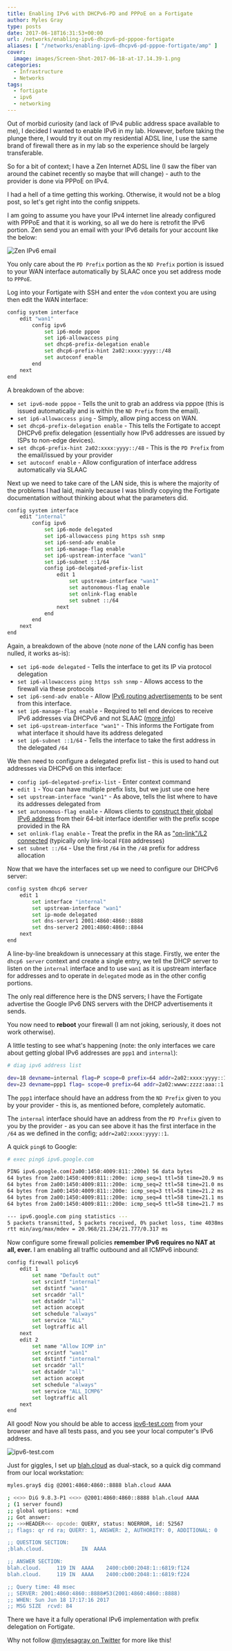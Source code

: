 ```yaml
---
title: Enabling IPv6 with DHCPv6-PD and PPPoE on a Fortigate
author: Myles Gray
type: posts
date: 2017-06-18T16:31:53+00:00
url: /networks/enabling-ipv6-dhcpv6-pd-pppoe-fortigate
aliases: [ "/networks/enabling-ipv6-dhcpv6-pd-pppoe-fortigate/amp" ]
cover:
  image: images/Screen-Shot-2017-06-18-at-17.14.39-1.png
categories:
  - Infrastructure
  - Networks
tags:
  - fortigate
  - ipv6
  - networking
---
```


Out of morbid curiosity (and lack of IPv4 public address space available to me), I decided I wanted to enable IPv6 in my lab. However, before taking the plunge there, I would try it out on my residential ADSL line, I use the same brand of firewall there as in my lab so the experience should be largely transferable.

So for a bit of context; I have a Zen Internet ADSL line (I saw the fiber van around the cabinet recently so maybe that will change) - auth to the provider is done via PPPoE on IPv4.

I had a hell of a time getting this working. Otherwise, it would not be a blog post, so let's get right into the config snippets.

I am going to assume you have your IPv4 internet line already configured with PPPoE and that it is working, so all we do here is retrofit the IPv6 portion. Zen send you an email with your IPv6 details for your account like the below:

![Zen IPv6 email][1]

You only care about the `PD Prefix` portion as the `ND Prefix` portion is issued to your WAN interface automatically by SLAAC once you set address mode to `PPPoE`.

Log into your Fortigate with SSH and enter the `vdom` context you are using then edit the WAN interface:

```sh
config system interface
    edit "wan1"
        config ipv6
            set ip6-mode pppoe
            set ip6-allowaccess ping
            set dhcp6-prefix-delegation enable
            set dhcp6-prefix-hint 2a02:xxxx:yyyy::/48
            set autoconf enable
        end
    next
end
```

A breakdown of the above:

* `set ipv6-mode pppoe` - Tells the unit to grab an address via pppoe (this is issued automatically and is within the `ND Prefix` from the email).
* `set ip6-allowaccess ping` - Simply, allow ping access on WAN.
* `set dhcp6-prefix-delegation enable` - This tells the Fortigate to accept DHCPv6 prefix delegation (essentially how IPv6 addresses are issued by ISPs to non-edge devices).
* `set dhcp6-prefix-hint 2a02:xxxx:yyyy::/48` - This is the `PD Prefix` from the email/issued by your provider
* `set autoconf enable` - Allow configuration of interface address automatically via SLAAC

Next up we need to take care of the LAN side, this is where the majority of the problems I had laid, mainly because I was blindly copying the Fortigate documentation without thinking about what the parameters did.

```sh
config system interface
    edit "internal"
        config ipv6
            set ip6-mode delegated
            set ip6-allowaccess ping https ssh snmp
            set ip6-send-adv enable
            set ip6-manage-flag enable
            set ip6-upstream-interface "wan1"
            set ip6-subnet ::1/64
            config ip6-delegated-prefix-list
                edit 1
                    set upstream-interface "wan1"
                    set autonomous-flag enable
                    set onlink-flag enable
                    set subnet ::/64
                next
            end
        end
    next
end
```

Again, a breakdown of the above (note _none_ of the LAN config has been nulled, it works as-is):

* `set ip6-mode delegated` - Tells the interface to get its IP via protocol delegation
* `set ip6-allowaccess ping https ssh snmp` - Allows access to the firewall via these protocols
* `set ip6-send-adv enable` - Allow [IPv6 routing advertisements][2] to be sent from this interface.
* `set ip6-manage-flag enable` - Required to tell end devices to receive IPv6 addresses via DHCPv6 and not SLAAC ([more info][3])
* `set ip6-upstream-interface "wan1"` - This informs the Fortigate from what interface it should have its address delegated
* `set ip6-subnet ::1/64` - Tells the interface to take the first address in the delegated `/64`

We then need to configure a delegated prefix list - this is used to hand out addresses via DHCPv6 on this interface:

* `config ip6-delegated-prefix-list` - Enter context command
* `edit 1` - You can have multiple prefix lists, but we just use one here
* `set upstream-interface "wan1"` - As above, tells the list where to have its addresses delegated from
* `set autonomous-flag enable` - Allows clients to [construct their global IPv6 address][4] from their 64-bit interface identifier with the prefix scope provided in the RA
* `set onlink-flag enable` - Treat the prefix in the RA as ["on-link"/L2 connected][5] (typically only link-local `FE80` addresses)
* `set subnet ::/64` - Use the first `/64` in the `/48` prefix for address allocation

Now that we have the interfaces set up we need to configure our DHCPv6 server:

```sh
config system dhcp6 server
    edit 1
        set interface "internal"
        set upstream-interface "wan1"
        set ip-mode delegated
        set dns-server1 2001:4860:4860::8888
        set dns-server2 2001:4860:4860::8844
    next
end
```

A line-by-line breakdown is unnecessary at this stage. Firstly, we enter the `dhcp6 server` context and create a single entry, we tell the DHCP server to listen on the `internal` interface and to use `wan1` as it is upstream interface for addresses and to operate in `delegated` mode as in the other config portions.

The only real difference here is the DNS servers; I have the Fortigate advertise the Google IPv6 DNS servers with the DHCP advertisements it sends.

You now need to **reboot** your firewall (I am not joking, seriously, it does not work otherwise).

A little testing to see what's happening (note: the only interfaces we care about getting global IPv6 addresses are `ppp1` and `internal`):

```sh
# diag ipv6 address list

dev=18 devname=internal flag=P scope=0 prefix=64 addr=2a02:xxxx:yyyy::1
dev=23 devname=ppp1 flag= scope=0 prefix=64 addr=2a02:wwww:zzzz:aaa::1 preferred=1736 valid=17936
```

The `ppp1` interface should have an address from the `ND Prefix` given to you by your provider - this is, as mentioned before, completely automatic.

The `internal` interface should have an address from the `PD Prefix` given to you by the provider - as you can see above it has the first interface in the `/64` as we defined in the config; `addr=2a02:xxxx:yyyy::1`.

A quick `ping6` to Google:

```sh
# exec ping6 ipv6.google.com

PING ipv6.google.com(2a00:1450:4009:811::200e) 56 data bytes
64 bytes from 2a00:1450:4009:811::200e: icmp_seq=1 ttl=58 time=20.9 ms
64 bytes from 2a00:1450:4009:811::200e: icmp_seq=2 ttl=58 time=21.0 ms
64 bytes from 2a00:1450:4009:811::200e: icmp_seq=3 ttl=58 time=21.2 ms
64 bytes from 2a00:1450:4009:811::200e: icmp_seq=4 ttl=58 time=21.1 ms
64 bytes from 2a00:1450:4009:811::200e: icmp_seq=5 ttl=58 time=21.7 ms

--- ipv6.google.com ping statistics ---
5 packets transmitted, 5 packets received, 0% packet loss, time 4038ms
rtt min/avg/max/mdev = 20.968/21.234/21.777/0.317 ms
```

Now configure some firewall policies **remember IPv6 requires no NAT at all, ever.** I am enabling all traffic outbound and all ICMPv6 inbound:

```sh
config firewall policy6
    edit 1
        set name "Default out"
        set srcintf "internal"
        set dstintf "wan1"
        set srcaddr "all"
        set dstaddr "all"
        set action accept
        set schedule "always"
        set service "ALL"
        set logtraffic all
    next
    edit 2
        set name "Allow ICMP in"
        set srcintf "wan1"
        set dstintf "internal"
        set srcaddr "all"
        set dstaddr "all"
        set action accept
        set schedule "always"
        set service "ALL_ICMP6"
        set logtraffic all
    next
end
```

All good! Now you should be able to access [ipv6-test.com][6] from your browser and have all tests pass, and you see your local computer's IPv6 address.

![ipv6-test.com][7]

Just for giggles, I set up [blah.cloud][8] as dual-stack, so a quick dig command from our local workstation:

```sh
myles.gray$ dig @2001:4860:4860::8888 blah.cloud AAAA

; <<>> DiG 9.8.3-P1 <<>> @2001:4860:4860::8888 blah.cloud AAAA
; (1 server found)
;; global options: +cmd
;; Got answer:
;; ->>HEADER<<- opcode: QUERY, status: NOERROR, id: 52567
;; flags: qr rd ra; QUERY: 1, ANSWER: 2, AUTHORITY: 0, ADDITIONAL: 0

;; QUESTION SECTION:
;blah.cloud.            IN  AAAA

;; ANSWER SECTION:
blah.cloud.     119 IN  AAAA    2400:cb00:2048:1::6819:f124
blah.cloud.     119 IN  AAAA    2400:cb00:2048:1::6819:f224

;; Query time: 48 msec
;; SERVER: 2001:4860:4860::8888#53(2001:4860:4860::8888)
;; WHEN: Sun Jun 18 17:17:16 2017
;; MSG SIZE  rcvd: 84
```

There we have it a fully operational IPv6 implementation with prefix delegation on Fortigate.

Why not follow [@mylesagray on Twitter][9] for more like this!

 [1]: images/Screen-Shot-2017-06-18-at-16.12.52.png
 [2]: http://www.brocade.com/content/html/en/configuration-guide/nos-601-l3guide/GUID-DCF17973-1B75-48B5-9FEE-5BFEF98AEAC0.html
 [3]: https://community.arubanetworks.com/t5/Controller-Based-WLANs/Explain-the-M-and-O-bit-in-IPv6-DHCP-server-configuration-What/ta-p/177442
 [4]: https://www.finnie.org/2012/06/10/ipv6-autoconfiguration-in-a-nutshell/
 [5]: http://blog.ipspace.net/2012/11/ipv6-router-advertisements-deep-dive.html
 [6]: http://ipv6-test.com/
 [7]: images/Screen-Shot-2017-06-18-at-17.14.39-1.png
 [8]: /
 [9]: https://twitter.com/mylesagray
